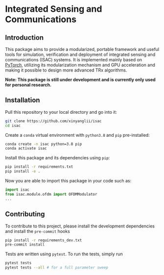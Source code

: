 # Integrated Sensing and Communications

## Introduction

This package aims to provide a modularized, portable framework and useful tools for simulation, verification and deployment of integrated sensing and communications (ISAC) systems. It is implemented mainly based on [PyTorch](https://pytorch.org/), utilizing its modularization mechanism and GPU acceleration and making it possible to design more advanced TRx algorithms.

**Note: This package is still under development and is currently only used for personal research.**

## Installation

Pull this repository to your local directory and go into it:

```bash
git clone https://github.com/xinyanglii/isac
cd isac
```

Create a `conda` virtual environment with `python3.8` and `pip` pre-installed:

```bash
conda create -n isac python=3.8 pip
conda activate isac
```

Install this package and its dependencies using `pip`:

```bash
pip install -r requirements.txt
pip install -e .
```

Now you are able to import this package in your code such as:

```python
import isac
from isac.module.ofdm import OFDMModulator
...
```

## Contributing

To contribute to this project, please install the development dependencies and install the `pre-commit` hooks

```bash
pip install -r requirements_dev.txt
pre-commit install
```

Tests are written using `pytest`. To run the tests, simply run

```bash
pytest tests
pytest tests --all # for a full parameter sweep
```
